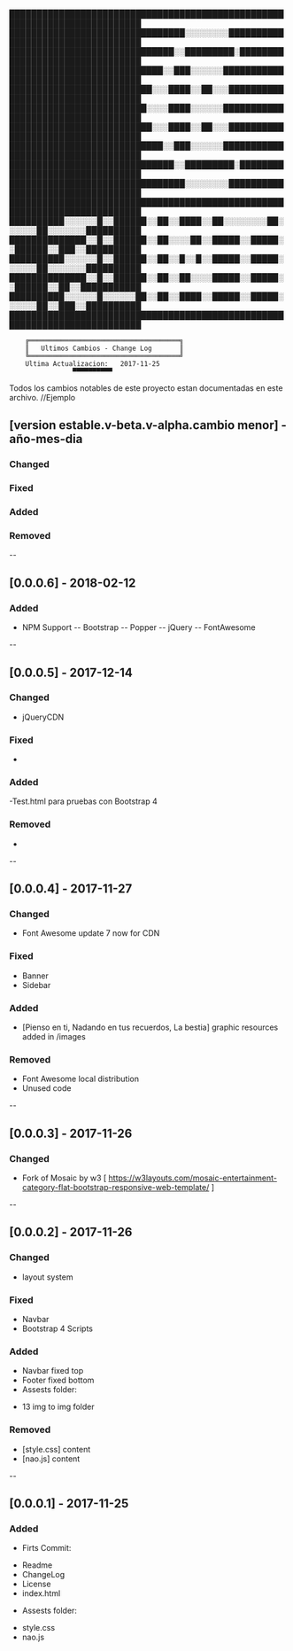 ██████████████████████████████████████████████████████████████████████████
████████████████████████████████░░░░░░░░██████████████████████████████████
██████████████████████████████░░█████████░████████████████████████████████
████████████████████████████░░███░░░░░░███████████████████████████████████
██████████████████████████░░░████░░██░░░██████████████████████████████████
█████████████████████████░░░░████░░░░░░███████████████████████████████████
██████████████████████████░░░████░░██░░░██████████████████████████████████
████████████████████████████░░███░░░░░░███████████████████████████████████
██████████████████████████████░░█████████░████████████████████████████████
████████████████████████████████░░░░░░░░██████████████████████████████████
██████████████████████████████████████████████████████████████████████████
██████████░░░░░░█░░██████░░██░░████░░██░░░░░░░░██░░░░░░██░░░░░░░██████████
██████████████░░█░░██████░░██░░░░██░░█████░░█████░░██████░░███░░██████████
██████████░░░░░░█░░██████░░██░░█░░█░░█████░░█████░░░░░░██░░░░░░░██████████
██████████████░░█░░██████░░██░░██░░░░█████░░█████░░██████░░██░░███████████
██████████░░░░░░█░░░░░░██░░██░░████░░█████░░█████░░░░░░██░░███░░██████████
██████████████████████████████████████████████████████████████████████████

		
		╔══════════════════════════════════════╗
		║   Ultimos Cambios - Change Log       ║
		╚══════════════════════════════════════╝
		Ultima Actualizacion:  	2017-11-25
					▀▀▀▀▀▀▀▀▀▀			

Todos los cambios notables de este proyecto estan documentadas en este archivo.
//Ejemplo
## [version estable.v-beta.v-alpha.cambio menor] - año-mes-dia
### Changed
### Fixed
### Added
### Removed

--

## [0.0.0.6] - 2018-02-12

### Added
- NPM Support
-- Bootstrap
-- Popper
-- jQuery
-- FontAwesome

--

## [0.0.0.5] - 2017-12-14
### Changed
- jQueryCDN

### Fixed
- 
### Added
-Test.html para pruebas con Bootstrap 4

### Removed
- 

--

## [0.0.0.4] - 2017-11-27
### Changed
- Font Awesome update 7 now for CDN 

### Fixed
- Banner
- Sidebar

### Added
- [Pienso en ti, Nadando en tus recuerdos, La bestia] graphic resources added in /images

### Removed
- Font Awesome local distribution
- Unused code

--

## [0.0.0.3] - 2017-11-26
### Changed
* Fork of Mosaic by w3 [ https://w3layouts.com/mosaic-entertainment-category-flat-bootstrap-responsive-web-template/ ]

--

## [0.0.0.2] - 2017-11-26
### Changed
* layout system

### Fixed
* Navbar
* Bootstrap 4 Scripts

### Added
- Navbar fixed top
- Footer fixed bottom
- Assests folder:
* 13 img to img folder

### Removed
* [style.css] content
* [nao.js] content

--

## [0.0.0.1] - 2017-11-25
### Added
- Firts Commit:
* Readme
* ChangeLog
* License
* index.html
- Assests folder:
* style.css
* nao.js